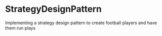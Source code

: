 # StrategyDesignPattern
Implementing a strategy design pattern to create football players and have them run plays
